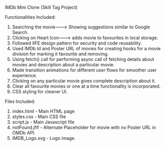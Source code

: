 IMDb Mini Clone (Skill Tag Project)

Functionalities Included:
1. Searching the movie---> Showing suggestions similar to Google Search.
2. Clicking on Heart Icon---> adds movie to favourites in local storage.
3. Followed IIFE design pattern for security and code reusability.
4. Used IMDb Id and Poster URL of movies for creating hooks for a movie division for marking it favourite and removing.
5. Using fetch() call for performing async call of fetching details about movies and description    about a particular movie.
6. Made transition animations for different user flows for smoother user experience.
7. Clicking on any particular movie gives complete description about it.
8. Clear all favourite movies or one at a time functionality is incorporated.
9. CSS styling for cleaner UI.

Files Included:
1. index.html - Main HTML page
2. styles.css - Main CSS file
3. script.js - Main Javascript file
4. notFound.jfif - Alternate Placeholder for movie with no Poster URL in OMDb API.
5. IMDB_Logo.svg - Logo image.
